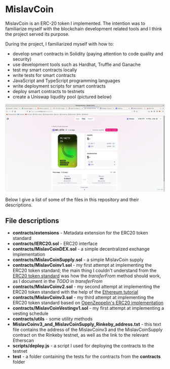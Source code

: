 # MislavCoin

MislavCoin is an ERC-20 token I implemented. The intention was to familiarize myself with the blockchain development related tools and I think the project served its purpose. 

During the project, I familiarized myself with how to:

- develop smart contracts in Solidity (paying attention to code quality and security)
- use development tools such as Hardhat, Truffle and Ganache
- test my smart contracts locally
- write tests for smart contracts
- JavaScript and TypeScript programming languages
- write deployment scripts for smart contracts
- deploy smart contracts to testnets
- create a Uniswap liqudity pool (pictured below)

![MislavCoin Uniswap liqudity pool](Uniswap_liqudity_pool_MislavCoin_ETH.png)

Below I give a list of some of the files in this repository and their descriptions.

## File descriptions

- **contracts/extensions** - Metadata extension for the ERC20 token standard
- **contracts/IERC20.sol** - ERC20 interface
- **contracts/MislavCoinDEX.sol** - a simple decentralized exchange implementation
- **contracts/MislavCoinSupply.sol** - a simple MislavCoin supply
- **contracts/MislavCoinv1.sol** - my first attempt at implementing the ERC20 token standard; the main thing I couldn't understand from the [ERC20 token standard](https://eips.ethereum.org/EIPS/eip-20) was how the *transferFrom* method should work, as I document in the *TODO* in *transferFrom*
- **contracts/MislavCoinv2.sol** - my second attempt at implementing the ERC20 token standard with the help of the [Ethereum tutorial](https://ethereum.org/en/developers/tutorials/understand-the-erc-20-token-smart-contract/)
- **contracts/MislavCoinv3.sol** - my third attempt at implementing the ERC20 token standard based on [OpenZeppelin's ERC20 implementation](https://github.com/OpenZeppelin/openzeppelin-contracts/blob/master/contracts/token/ERC20/ERC20.sol)
- **contracts/MislavCoinVestingv1.sol** - my first attempt at implementing a vesting schedule
- **contracts/utils** - some utility methods
- **MislavCoinv3_and_MislavCoinSupply_Rinkeby_address.txt** - this text file contains the address of the MislavCoinv3 and the MislavCoinSupply contract on the Rinkeby testnet, as well as the link to the relevant Etherscan
- **scripts/deploy.js** - a script I used for deploying the contracts to the testnet
- **test** - a folder containing the tests for the contracts from the **contracts** folder
